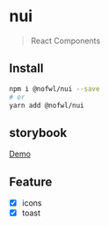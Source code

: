 # nui

> React Components

## Install

```bash
npm i @nofwl/nui --save
# or
yarn add @nofwl/nui
```

## storybook

[Demo](https://nofwl.github.io/nui)

## Feature

- [x] icons
- [x] toast